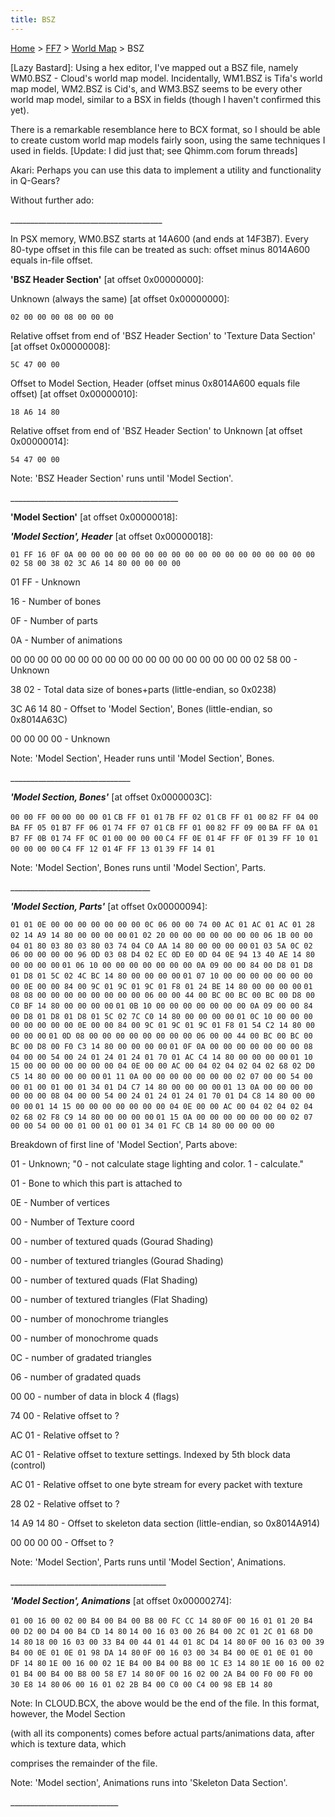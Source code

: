 ```yaml
---
title: BSZ
---
```


[Home](../../Main_Page.md) > [FF7](../../FF7.md) > [World Map](../World_Map.md) > BSZ

\[Lazy Bastard\]: Using a hex editor, I've mapped out a BSZ file, namely WM0.BSZ - Cloud's world map model. Incidentally, WM1.BSZ is Tifa's world map model, WM2.BSZ is Cid's, and WM3.BSZ seems to be every other world map model, similar to a BSX in fields (though I haven't confirmed this yet).

There is a remarkable resemblance here to BCX format, so I should be able to create custom world map models fairly soon, using the same techniques I used in fields. \[Update: I did just that; see Qhimm.com forum threads\]

Akari: Perhaps you can use this data to implement a utility and functionality in Q-Gears?

Without further ado:

\_\_\_\_\_\_\_\_\_\_\_\_\_\_\_\_\_\_\_\_\_\_\_\_\_\_\_\_\_\_\_\_\_\_\_\_\_\_

In PSX memory, WM0.BSZ starts at 14A600 (and ends at 14F3B7). Every 80-type offset in this file can be treated as such: offset minus 8014A600 equals in-file offset.

<b>'BSZ Header Section'</b> \[at offset 0x00000000\]:

Unknown (always the same) \[at offset 0x00000000\]:

`02 00 00 00 08 00 00 00`

Relative offset from end of 'BSZ Header Section' to 'Texture Data Section' \[at offset 0x00000008\]:

`5C 47 00 00`

Offset to Model Section, Header (offset minus 0x8014A600 equals file offset) \[at offset 0x00000010\]:

`18 A6 14 80`

Relative offset from end of 'BSZ Header Section' to Unknown \[at offset 0x00000014\]:

`54 47 00 00`

Note: 'BSZ Header Section' runs until 'Model Section'.

\_\_\_\_\_\_\_\_\_\_\_\_\_\_\_\_\_\_\_\_\_\_\_\_\_\_\_\_\_\_\_\_\_\_\_\_\_\_\_\_\_\_

<b>'Model Section'</b> \[at offset 0x00000018\]:

<b><i>'Model Section', Header</i></b> \[at offset 0x00000018\]:

`01 FF 16 0F 0A 00 00 00 00 00 00 00 00 00 00 00 00 00 00 00 00 00 00 02 58 00 38 02 3C A6 14 80 00 00 00 00`

01 FF - Unknown

16 - Number of bones

0F - Number of parts

0A - Number of animations

00 00 00 00 00 00 00 00 00 00 00 00 00 00 00 00 00 00 02 58 00 - Unknown

38 02 - Total data size of bones+parts (little-endian, so 0x0238)

3C A6 14 80 - Offset to 'Model Section', Bones (little-endian, so 0x8014A63C)

00 00 00 00 - Unknown

Note: 'Model Section', Header runs until 'Model Section', Bones.

\_\_\_\_\_\_\_\_\_\_\_\_\_\_\_\_\_\_\_\_\_\_\_\_\_\_\_\_\_\_

<b><i>'Model Section, Bones'</i></b> \[at offset 0x0000003C\]:

`00 00 FF 00` `00 00 00 01` `CB FF 01 01` `7B FF 02 01` `CB FF 01 00` `82 FF 04 00` `BA FF 05 01` `B7 FF 06 01` `74 FF 07 01` `CB FF 01 00` `82 FF 09 00` `BA FF 0A 01` `B7 FF 0B 01` `74 FF 0C 01` `00 00 00 00` `C4 FF 0E 01` `4F FF 0F 01` `39 FF 10 01` `00 00 00 00` `C4 FF 12 01` `4F FF 13 01` `39 FF 14 01`

Note: 'Model Section', Bones runs until 'Model Section', Parts.

\_\_\_\_\_\_\_\_\_\_\_\_\_\_\_\_\_\_\_\_\_\_\_\_\_\_\_\_\_\_\_\_\_\_\_

<b><i>'Model Section, Parts'</i></b> \[at offset 0x00000094\]:

`01 01 0E 00 00 00 00 00 00 00 0C 06 00 00 74 00 AC 01 AC 01 AC 01 28 02 14 A9 14 80 00 00 00 00` `01 02 20 00 00 00 00 00 00 00 06 1B 00 00 04 01 80 03 80 03 80 03 74 04 C0 AA 14 80 00 00 00 00` `01 03 5A 0C 02 06 00 00 00 00 96 0D 03 08 D4 02 EC 0D E0 0D 04 0E 94 13 40 AE 14 80 00 00 00 00` `01 06 10 00 00 00 00 00 00 00 0A 09 00 00 84 00 D8 01 D8 01 D8 01 5C 02 4C BC 14 80 00 00 00 00` `01 07 10 00 00 00 00 00 00 00 00 0E 00 00 84 00 9C 01 9C 01 9C 01 F8 01 24 BE 14 80 00 00 00 00` `01 08 08 00 00 00 00 00 00 00 00 06 00 00 44 00 BC 00 BC 00 BC 00 D8 00 C0 BF 14 80 00 00 00 00` `01 0B 10 00 00 00 00 00 00 00 0A 09 00 00 84 00 D8 01 D8 01 D8 01 5C 02 7C C0 14 80 00 00 00 00` `01 0C 10 00 00 00 00 00 00 00 00 0E 00 00 84 00 9C 01 9C 01 9C 01 F8 01 54 C2 14 80 00 00 00 00` `01 0D 08 00 00 00 00 00 00 00 00 06 00 00 44 00 BC 00 BC 00 BC 00 D8 00 F0 C3 14 80 00 00 00 00` `01 0F 0A 00 00 00 00 00 00 00 08 04 00 00 54 00 24 01 24 01 24 01 70 01 AC C4 14 80 00 00 00 00` `01 10 15 00 00 00 00 00 00 00 04 0E 00 00 AC 00 04 02 04 02 04 02 68 02 D0 C5 14 80 00 00 00 00` `01 11 0A 00 00 00 00 00 00 00 02 07 00 00 54 00 00 01 00 01 00 01 34 01 D4 C7 14 80 00 00 00 00` `01 13 0A 00 00 00 00 00 00 00 08 04 00 00 54 00 24 01 24 01 24 01 70 01 D4 C8 14 80 00 00 00 00` `01 14 15 00 00 00 00 00 00 00 04 0E 00 00 AC 00 04 02 04 02 04 02 68 02 F8 C9 14 80 00 00 00 00` `01 15 0A 00 00 00 00 00 00 00 02 07 00 00 54 00 00 01 00 01 00 01 34 01 FC CB 14 80 00 00 00 00`

Breakdown of first line of 'Model Section', Parts above:

01 - Unknown; "0 - not calculate stage lighting and color. 1 - calculate."

01 - Bone to which this part is attached to

0E - Number of vertices

00 - Number of Texture coord

00 - number of textured quads (Gourad Shading)

00 - number of textured triangles (Gourad Shading)

00 - number of textured quads (Flat Shading)

00 - number of textured triangles (Flat Shading)

00 - number of monochrome triangles

00 - number of monochrome quads

0C - number of gradated triangles

06 - number of gradated quads

00 00 - number of data in block 4 (flags)

74 00 - Relative offset to ?

AC 01 - Relative offset to ?

AC 01 - Relative offset to texture settings. Indexed by 5th block data (control)

AC 01 - Relative offset to one byte stream for every packet with texture

28 02 - Relative offset to ?

14 A9 14 80 - Offset to skeleton data section (little-endian, so 0x8014A914)

00 00 00 00 - Offset to ?

Note: 'Model Section', Parts runs until 'Model Section', Animations.

\_\_\_\_\_\_\_\_\_\_\_\_\_\_\_\_\_\_\_\_\_\_\_\_\_\_\_\_\_\_\_\_\_\_\_\_\_\_\_

<b><i>'Model Section', Animations</i></b> \[at offset 0x00000274\]:

`01 00 16 00 02 00 B4 00 B4 00 B8 00 FC CC 14 80` `0F 00 16 01 01 20 B4 00 D2 00 D4 00 B4 CD 14 80` `14 00 16 03 00 26 B4 00 2C 01 2C 01 68 D0 14 80` `18 00 16 03 00 33 B4 00 44 01 44 01 8C D4 14 80` `0F 00 16 03 00 39 B4 00 0E 01 0E 01 98 DA 14 80` `0F 00 16 03 00 34 B4 00 0E 01 0E 01 00 DF 14 80` `1E 00 16 00 02 1E B4 00 B4 00 B8 00 1C E3 14 80` `1E 00 16 00 02 01 B4 00 B4 00 B8 00 58 E7 14 80` `0F 00 16 02 00 2A B4 00 F0 00 F0 00 30 E8 14 80` `06 00 16 01 02 2B B4 00 C0 00 C4 00 98 EB 14 80`

Note: In CLOUD.BCX, the above would be the end of the file. In this format, however, the Model Section

(with all its components) comes before actual parts/animations data, after which is texture data, which

comprises the remainder of the file.

Note: 'Model section', Animations runs into 'Skeleton Data Section'.

\_\_\_\_\_\_\_\_\_\_\_\_\_\_\_\_\_\_\_\_\_\_\_\_\_\_\_
